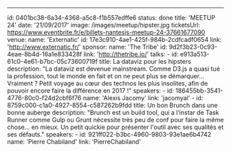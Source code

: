 ---
id: 0401bc38-6a34-4368-a5c8-f1b557edffe6
status: done
title: 'MEETUP 24'
date: '21/09/2017'
image: /images/meetup/hipster.jpg
ticketsUrl: https://www.eventbrite.fr/e/billets-nantesjs-meetup-24-37661677090
venue:
    name: 'Externatic'
    id: 17e3c910-4ae1-425f-984b-2cdfcadf0654
    link: 'http://www.externatic.fr/'
sponsor:
    name: 'The Tribe'
    id: 9d2f3b23-0c93-4eae-8b4d-16a1e833428f
    link: 'http://thetribe.io/'
talks:
    -
        id: e913a513-61c0-4e61-b7bc-05c73600719f
        title: La dataviz pour les hipsters
        description: "La dataviz est devenue mainstream. Comme D3.js a quasi tué la profession, tout le monde en fait et on ne peut plus se démarquer… Vraiment ? Petit voyage au cœur des technos les plus insolites, afin de pouvoir encore faire la différence en 2017 !"
        speakers:
            -
                id: 186455bb-3541-4776-80c0-f24d2cbf6f76
                name: 'Alexis Jacomy'
                link: 'jacomyal'
    -
        id: 8759c000-c1a0-4927-8554-c587262b9fdd
        title: Un bon Brunch dans une bonne auberge
        description: "Brunch est un build tool, qui a l’instar de Task Runner comme Gulp ou Grunt nécessite très peu de conf pour faire la même chose... en mieux. Un petit quickie pour présenter l'outil avec ses qualités et ses défauts."
        speakers:
            -
                id: 921ff022-b3bc-4960-9803-93e1ae6b4742
                name: 'Pierre Chabiland'
                link: 'PierreChabiland'
